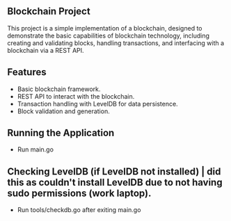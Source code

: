 ## Blockchain Project

This project is a simple implementation of a blockchain, designed to demonstrate the basic capabilities of blockchain technology, including creating and validating blocks, handling transactions, and interfacing with a blockchain via a REST API.

## Features

- Basic blockchain framework.
- REST API to interact with the blockchain.
- Transaction handling with LevelDB for data persistence.
- Block validation and generation.

## Running the Application
- Run main.go
## Checking LevelDB (if LevelDB not installed) | did this as couldn't install LevelDB due to not having sudo permissions (work laptop).

- Run tools/checkdb.go after exiting main.go
